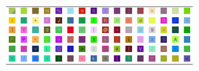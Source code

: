<table>
<tr>
<td><img src="gr1.gif"></td>
<td><img src="45.gif"></td>
<td><img src="57.gif"></td>
<td><img src="4E.gif"></td>
<td><img src="25.gif"></td>
<td><img src="6D.gif"></td>
<td><img src="6F.gif"></td>
<td><img src="53.gif"></td>
<td><img src="3A.gif"></td>
<td><img src="35.gif"></td>
<td><img src="33.gif"></td>
<td><img src="2D.gif"></td>
<td><img src="61.gif"></td>
<td><img src="gr3.gif"></td>
<td><img src="43.gif"></td>
<td><img src="6A.gif"></td>
</tr>
<tr>
<td><img src="49.gif"></td>
<td><img src="3C.gif"></td>
<td><img src="2B.gif"></td>
<td><img src="72.gif"></td>
<td><img src="4A.gif"></td>
<td><img src="gr2.gif"></td>
<td><img src="44.gif"></td>
<td><img src="28.gif"></td>
<td><img src="4B.gif"></td>
<td><img src="48.gif"></td>
<td><img src="42.gif"></td>
<td><img src="64.gif"></td>
<td><img src="74.gif"></td>
<td><img src="4F.gif"></td>
<td><img src="63.gif"></td>
<td><img src="5F.gif"></td>
</tr>
<tr>
<td><img src="29.gif"></td>
<td><img src="59.gif"></td>
<td><img src="34.gif"></td>
<td><img src="30.gif"></td>
<td><img src="71.gif"></td>
<td><img src="7A.gif"></td>
<td><img src="32.gif"></td>
<td><img src="7C.gif"></td>
<td><img src="40.gif"></td>
<td><img src="5E.gif"></td>
<td><img src="3F.gif"></td>
<td><img src="38.gif"></td>
<td><img src="39.gif"></td>
<td><img src="65.gif"></td>
<td><img src="36.gif"></td>
<td><img src="78.gif"></td>
</tr>
<tr>
<td><img src="46.gif"></td>
<td><img src="50.gif"></td>
<td><img src="22.gif"></td>
<td><img src="70.gif"></td>
<td><img src="75.gif"></td>
<td><img src="2E.gif"></td>
<td><img src="52.gif"></td>
<td><img src="31.gif"></td>
<td><img src="26.gif"></td>
<td><img src="79.gif"></td>
<td><img src="69.gif"></td>
<td><img src="62.gif"></td>
<td><img src="67.gif"></td>
<td><img src="24.gif"></td>
<td><img src="41.gif"></td>
<td><img src="68.gif"></td>
</tr>
<tr>
<td><img src="27.gif"></td>
<td><img src="21.gif"></td>
<td><img src="76.gif"></td>
<td><img src="4C.gif"></td>
<td><img src="51.gif"></td>
<td><img src="7D.gif"></td>
<td><img src="3E.gif"></td>
<td><img src="5D.gif"></td>
<td><img src="4D.gif"></td>
<td><img src="23.gif"></td>
<td><img src="7B.gif"></td>
<td><img src="56.gif"></td>
<td><img src="5A.gif"></td>
<td><img src="55.gif"></td>
<td><img src="2C.gif"></td>
<td><img src="37.gif"></td>
</tr>
<tr>
<td><img src="58.gif"></td>
<td><img src="2F.gif"></td>
<td><img src="47.gif"></td>
<td><img src="3D.gif"></td>
<td><img src="6C.gif"></td>
<td><img src="3B.gif"></td>
<td><img src="2A.gif"></td>
<td><img src="6B.gif"></td>
<td><img src="73.gif"></td>
<td><img src="5B.gif"></td>
<td><img src="54.gif"></td>
<td><img src="7E.gif"></td>
<td><img src="66.gif"></td>
<td><img src="6E.gif"></td>
<td><img src="60.gif"></td>
<td><img src="77.gif"></td>
</tr>
</table>
